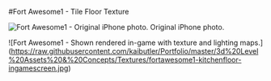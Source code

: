 #Fort Awesome1 - Tile Floor Texture


![Fort Awesome1 - Original iPhone photo.](https://raw.githubusercontent.com/kaibutler/Portfolio/master/3d%20Level%20Assets%20&%20Concepts/Textures/fortawesome1-iphone-photo-kitchen-floor.PNG)
Original iPhone photo.


![Fort Awesome1 - Shown rendered in-game with texture and lighting maps.] (https://raw.githubusercontent.com/kaibutler/Portfolio/master/3d%20Level%20Assets%20&%20Concepts/Textures/fortawesome1-kitchenfloor-ingamescreen.jpg)



